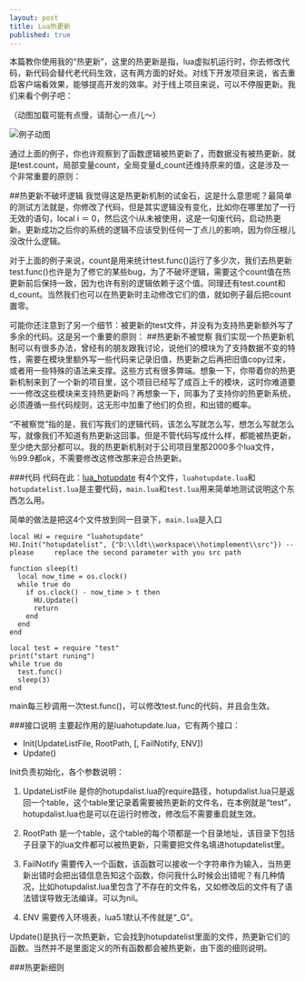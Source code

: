 ```yaml
---
layout: post
title: Lua热更新
published: true
---
```





本篇教你使用我的“热更新”，这里的热更新是指，lua虚拟机运行时，你去修改代码，新代码会替代老代码生效，这有两方面的好处。对线下开发项目来说，省去重启客户端看效果，能够提高开发的效率。对于线上项目来说，可以不停服更新。我们来看个例子吧：

（动图加载可能有点慢，请耐心一点儿～）

![例子动图]({{site.baseurl}}/images/hotupdate-example.gif)

通过上面的例子，你也许观察到了函数逻辑被热更新了，而数据没有被热更新，就是test.count，局部变量count，全局变量d_count还维持原来的值，这是涉及一个非常重要的原则：

##热更新不破坏逻辑
我觉得这是热更新机制的试金石，这是什么意思呢？最简单的测试方法就是，你修改了代码，但是其实逻辑没有变化，比如你在哪里加了一行无效的语句，local i ＝ 0，然后这个i从未被使用，这是一句废代码，启动热更新。更新成功之后你的系统的逻辑不应该受到任何一丁点儿的影响，因为你压根儿没改什么逻辑。

对于上面的例子来说，count是用来统计test.func()运行了多少次，我们去热更新test.func()也许是为了修它的某些bug，为了不破坏逻辑，需要这个count值在热更新前后保持一致，因为也许有别的逻辑依赖于这个值。同理还有test.count和d_count。当然我们也可以在热更新时主动修改它们的值，就如例子最后把count置零。

可能你还注意到了另一个细节：被更新的test文件，并没有为支持热更新额外写了多余的代码。这是另一个重要的原则：
##热更新不被觉察
我们实现一个热更新机制可以有很多办法，曾经有的朋友跟我讨论，说他们的模块为了支持数据不变的特性，需要在模块里额外写一些代码来记录旧值，热更新之后再把旧值copy过来，或者用一些特殊的语法来支撑。这些方式有很多弊端。想象一下，你带着你的热更新机制来到了一个新的项目里，这个项目已经写了成百上千的模块，这时你难道要一一修改这些模块来支持热更新吗？再想象一下，同事为了支持你的热更新系统，必须遵循一些代码规则，这无形中加重了他们的负担，和出错的概率。

“不被察觉”指的是，我们写我们的逻辑代码，该怎么写就怎么写，想怎么写就怎么写，就像我们不知道有热更新这回事。但是不管代码写成什么样，都能被热更新，至少绝大部分都可以。我的热更新机制对于公司项目里那2000多个lua文件，％99.9都ok，不需要修改这修改那来迎合热更新。


###代码
代码在此：[lua_hotupdate](https://github.com/asqbtcupid/lua_hotupdate)
有4个文件，`luahotupdate.lua`和`hotupdatelist.lua`是主要代码，`main.lua`和`test.lua`用来简单地测试说明这个东西怎么用。

简单的做法是把这4个文件放到同一目录下，`main.lua`是入口

    local HU = require "luahotupdate"
    HU.Init("hotupdatelist", {"D:\\ldt\\workspace\\hotimplement\\src"}) --please 	 replace the second parameter with you src path
    
    function sleep(t)
      local now_time = os.clock()
      while true do
        if os.clock() - now_time > t then
          HU.Update() 
          return 
        end
      end
    end
   
   	local test = require "test"
    print("start runing")
    while true do
      test.func()
      sleep(3)
    end

main每三秒调用一次test.func()，可以修改test.func的代码，并且会生效。
    
###接口说明
主要起作用的是luahotupdate.lua，它有两个接口：

- Init(UpdateListFile, RootPath, [, FailNotify, ENV])
- Update()

Init负责初始化，各个参数说明：

1. UpdateListFile
是你的hotupdalist.lua的require路径，hotupdalist.lua只是返回一个table，这个table里记录着需要被热更新的文件名，在本例就是“test”，hotupdalist.lua也是可以在运行时修改，修改后不需要重启就生效。

2. RootPath
是一个table，这个table的每个项都是一个目录地址，该目录下包括子目录下的lua文件都可以被热更新，只需要把文件名填进hotupdatelist里。

3. FailNotify
需要传入一个函数，该函数可以接收一个字符串作为输入，当热更新出错时会把出错信息告知这个函数，你问我什么时候会出错呢？有几种情况，比如hotupdalist.lua里包含了不存在的文件名，又如修改后的文件有了语法错误导致无法编译。可以为nil。

4. ENV
需要传入环境表，lua5.1默认不传就是“_G”。

Update()是执行一次热更新，它会找到hotupdatelist里面的文件，热更新它们的函数。当然并不是里面定义的所有函数都会被热更新，由下面的细则说明。

###热更新细则
